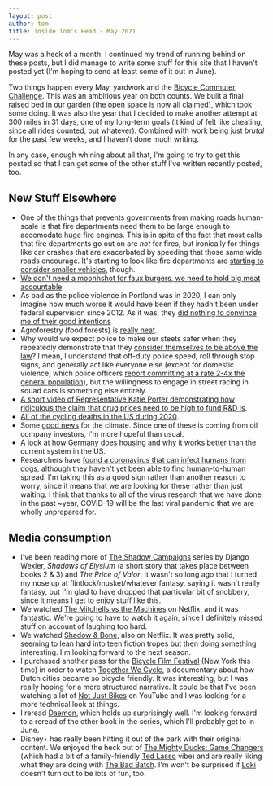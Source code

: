 ```yaml
---
layout: post
author: tom
title: Inside Tom's Head - May 2021
---
```

May was a heck of a month. I continued my trend of running behind on these posts, but I did manage to write some stuff for this site that I haven't posted yet (I'm hoping to send at least some of it out in June).

Two things happen every May, yardwork and the [Bicycle Commuter Challenge](https://bcc.intercitytransit.com/). This was an ambitious year on both counts. We built a final raised bed in our garden (the open space is now all claimed), which took some doing. It was also the year that I decided to make another attempt at 300 miles in 31 days, one of my long-term goals (it kind of felt like cheating, since all rides counted, but whatever). Combined with work being just *brutal* for the past few weeks, and I haven't done much writing.

In any case, enough whining about all that, I'm going to try to get this posted so that I can get some of the other stuff I've written recently posted, too.

## New Stuff Elsewhere
* One of the things that prevents governments from making roads human-scale is that fire departments need them to be large enough to accomodate huge fire engines. This is in spite of the fact that most calls that fire departments go out on are *not* for fires, but ironically for things like car crashes that are exacerbated by speeding that those same wide roads encourage. It's starting to look like fire departments are [starting to consider smaller vehicles](https://usa.streetsblog.org/2021/05/04/an-ode-to-the-miniature-fire-truck/), though.
* [We don't need a moonhshot for faux burgers, we need to hold big meat accountable](https://civileats.com/2021/05/05/opinion-we-dont-need-a-moonshot-for-faux-burgers-we-need-to-hold-big-meat-accountable/).
* As bad as the police violence in Portland was in 2020, I can only imagine how much worse it would have been if they hadn't been under federal supervision since 2012. As it was, they [did nothing to convince me of their good intentions](https://www.rollingstone.com/politics/politics-news/justice-department-portland-police-unconstitutional-force-violence-1166597/)
* Agroforestry (food forests) is [really neat](https://civileats.com/2020/07/24/agroforestry-is-both-climate-friendly-and-profitable/).
* Why would we expect police to make our steets safer when they repeatedly demonstrate that they [consider themselves to be above the law](https://ggwash.org/view/81271/what-a-crash-reveals-about-the-role-of-police-in-traffic-enforcement)? I mean, I understand that off-duty police speed, roll through stop signs, and generally act like everyone else (except for domestic violence, which police officers [report committing at a rate 2-4x the general population](https://kutv.com/news/local/40-of-police-officer-families-experience-domestic-violence-study-says)), but the willingness to engage in street racing in squad cars is something else entirely.
* [A short video of Representative Katie Porter demonstrating how ridiculous the claim that drug prices need to be high to fund R&D is](https://boingboing.net/2021/05/19/with-handy-construction-paper-visuals-rep-katie-porter-eviscerates-big-pharma-ceo-over-industrys-lies.html).
* [All of the cycling deaths in the US during 2020](https://www.outsideonline.com/2409749/outside-cycling-deaths-2020).
* Some [good news](https://www.politico.com/news/2021/05/26/big-oil-exxon-climate-491104) for the climate. Since one of these is coming from oil company investors, I'm more hopeful than usual.
* A look at [how Germany does housing](https://www.sightline.org/2021/05/27/yes-other-countries-do-housing-better-case-2-germany/#1622131884899-d5bac507-55a7) and why it works better than the current system in the US.
* Researchers have [found a coronavirus that can infect humans from dogs](https://www.npr.org/sections/goatsandsoda/2021/05/20/996515792/a-newly-identified-coronavirus-is-making-people-sick-and-it-s-coming-from-dogs), although they haven't yet been able to find human-to-human spread. I'm taking this as a good sign rather than another reason to worry, since it means that we are looking for these rather than just waiting. I think that thanks to all of the virus research that we have done in the past ~year, COVID-19 will be the last viral pandemic that we are wholly unprepared for. 

## Media consumption
* I've been reading more of [The Shadow Campaigns](https://djangowexler.com/series/the-shadow-campaigns/) series by Django Wexler, *Shadows of Elysium* (a short story that takes place between books 2 & 3) and *The Price of Valor*. It wasn't so long ago that I turned my nose up at flintlock/musket/whatever fantasy, saying it wasn't really fantasy, but I'm glad to have dropped that particular bit of snobbery, since it means I get to enjoy stuff like this.
* We watched [The Mitchells vs the Machines](https://www.themoviedb.org/movie/501929-the-mitchells-vs-the-machines) on Netflix, and it was fantastic. We're going to have to watch it again, since I definitely missed stuff on account of laughing too hard.
* We watched [Shadow & Bone](https://www.themoviedb.org/tv/85720-shadow-and-bone), also on Netflix. It was pretty solid, seeming to lean hard into teen fiction tropes but then doing something interesting. I'm looking forward to the next season.
* I purchased another pass for the [Bicycle Film Festival](https://www.bicyclefilmfestival.com/) (New York this time) in order to watch [Together We Cycle](https://www.themoviedb.org/movie/804550-together-we-cycle), a documentary about how Dutch cities became so bicycle friendly. It was interesting, but I was really hoping for a more structured narrative. It could be that I've been watching a lot of [Not Just Bikes](https://www.youtube.com/channel/UC0intLFzLaudFG-xAvUEO-A) on YouTube and I was looking for a more technical look at things.
* I reread [Daemon](https://www.penguinrandomhouse.com/books/304687/daemon-by-daniel-suarez/), which holds up surprisingly well. I'm looking forward to a reread of the other book in the series, which I'll probably get to in June.
* Disney+ has really been hitting it out of the park with their original content. We enjoyed the heck out of [The Mighty Ducks: Game Changers](https://www.themoviedb.org/tv/114621-the-mighty-ducks-game-changers) (which had a bit of a family-friendly [Ted Lasso](https://www.themoviedb.org/tv/97546-ted-lasso) vibe) and are really liking what they are doing with [The Bad Batch](https://www.themoviedb.org/tv/105971-star-wars-the-bad-batch). I'm won't be surprised if [Loki](https://www.themoviedb.org/tv/84958-loki) doesn't turn out to be lots of fun, too.